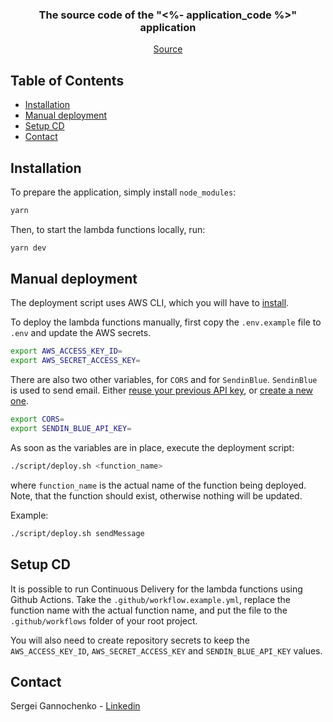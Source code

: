 <p align="center">
  <!--
  <a href="https://github.com/<%- github_account_name %>/<%- repository_name %>">
    <img src="images/logo.png" alt="Logo" width="80" height="80">
  </a>
  -->

<h3 align="center">The source code of the "<%- application_code %>" application</h3>

  <p align="center">
    <a href="https://github.com/gannochenko/<%- repository_name %>">Source</a>
  </p>
</p>

<!-- TABLE OF CONTENTS -->
## Table of Contents

* [Installation](#installation)
* [Manual deployment](#manual-deployment)
* [Setup CD](#setup-cd)
* [Contact](#contact)

## Installation

To prepare the application, simply install `node_modules`:

~~~bash
yarn
~~~

Then, to start the lambda functions locally, run:

~~~bash
yarn dev
~~~

## Manual deployment

The deployment script uses AWS CLI, which you will have to [install](https://formulae.brew.sh/formula/awscli).

To deploy the lambda functions manually, first copy the `.env.example` file to `.env` and update the AWS secrets.

~~~bash
export AWS_ACCESS_KEY_ID=
export AWS_SECRET_ACCESS_KEY=
~~~

There are also two other variables, for `CORS` and for `SendinBlue`. `SendinBlue` is used to send email. Either [reuse your previous API key](https://account.sendinblue.com/advanced/api/), or [create a new one](https://account.sendinblue.com/advanced/api/).

~~~bash
export CORS=
export SENDIN_BLUE_API_KEY=
~~~

As soon as the variables are in place, execute the deployment script:

~~~bash
./script/deploy.sh <function_name>
~~~

where `function_name` is the actual name of the function being deployed. Note, that the function should exist, otherwise nothing will be updated.

Example:

~~~bash
./script/deploy.sh sendMessage
~~~

## Setup CD

It is possible to run Continuous Delivery for the lambda functions using Github Actions. Take the `.github/workflow.example.yml`, replace the function name with the actual function name, and put the file to the `.github/workflows` folder of your root project.

You will also need to create repository secrets to keep the `AWS_ACCESS_KEY_ID`, `AWS_SECRET_ACCESS_KEY` and `SENDIN_BLUE_API_KEY` values.

## Contact

Sergei Gannochenko - [Linkedin](https://www.linkedin.com/in/gannochenko/)
